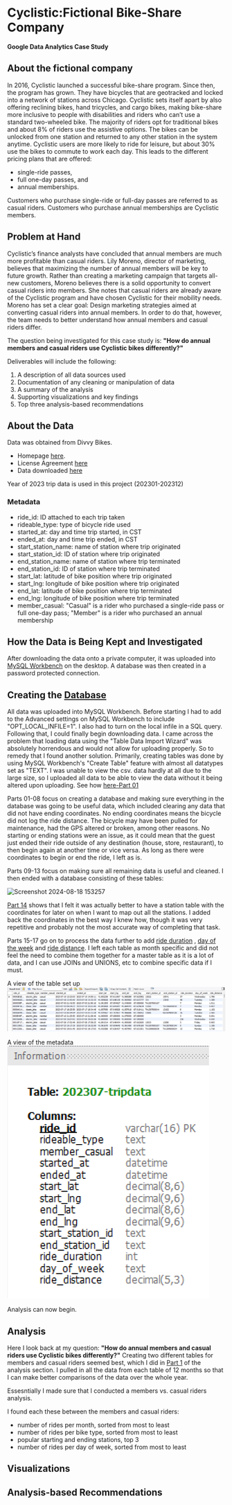 # Cyclistic:Fictional Bike-Share Company
**Google Data Analytics Case Study**
## About the fictional company 
   In 2016, Cyclistic launched a successful bike-share program. Since then, the program has grown. They have bicycles that are geotracked and locked into a network of stations across Chicago. Cyclistic sets itself apart by also offering reclining bikes, hand tricycles, and cargo bikes, making bike-share more inclusive to people with disabilities and riders who can’t use a standard two-wheeled bike. The majority of riders opt for traditional bikes and about 8% of riders use the assistive options. The bikes can be unlocked from one station and returned to any other station in the system anytime. Cyclistic users are more likely to ride for leisure, but about 30% use the bikes to commute to work each day. This leads to the different pricing plans that are offered:
*    single-ride passes,
*    full one-day passes, and 
*    annual memberships. 

   Customers who purchase single-ride or full-day passes are referred to as casual riders. Customers who purchase annual memberships are Cyclistic members.

##  Problem at Hand
   Cyclistic’s finance analysts have concluded that annual members are much more profitable than casual riders. Lily Moreno, director of marketing, believes that maximizing the number of annual members will be key to future growth. Rather than creating a marketing campaign that targets all-new customers, Moreno believes there is a solid opportunity to convert casual riders into members. She notes that casual riders are already aware of the Cyclistic program and have chosen Cyclistic for their mobility needs. Moreno has set a clear goal: Design marketing strategies aimed at converting casual riders into annual members. In order to do that, however, the team needs to better understand how annual members and casual riders differ. 
   
   The question being investigated for this case study is: **"How do annual members and casual riders use Cyclistic bikes differently?"**

Deliverables will include the following:
1. A description of all data sources used
2. Documentation of any cleaning or manipulation of data
3. A summary of the analysis
4. Supporting visualizations and key findings
5. Top three analysis-based recommendations

## About the Data
Data was obtained from Divvy Bikes. 
* Homepage [here](https://divvybikes-marketing-staging.lyft.net/).
* License Agreement [here](https://divvybikes.com/data-license-agreement)
* Data downloaded [here](https://divvy-tripdata.s3.amazonaws.com/index.html)

Year of 2023 trip data is used in this project (202301-202312)

### Metadata
* ride_id: ID attached to each trip taken
* rideable_type: type of bicycle ride used
* started_at: day and time trip started, in CST
* ended_at: day and time trip ended, in CST
* start_station_name: name of station where trip originated
* start_station_id: ID of station where trip originated
* end_station_name: name of station where trip terminated 
* end_station_id: ID of station where trip terminated
* start_lat: latitude of bike position where trip originated
* start_lng: longitude of bike position where trip originated
* end_lat: latitude of bike position where trip terminated
* end_lng: longitude of bike position where trip terminated
* member_casual: "Casual" is a rider who purchased a single-ride pass or full one-day pass; "Member" is a rider who purchased an annual membership

## How the Data is Being Kept and Investigated
After downloading the data onto a private computer, it was uploaded into [MySQL Workbench](https://dev.mysql.com/downloads/workbench/) on the desktop.
A database was then created in a password protected connection. 

## Creating the [Database](https://github.com/create-yumshan/BikeProject/tree/9808a529e4ffef83de34bef013b308afcbf5775a/usedSQLcodes/database)
All data was uploaded into MySQL Workbench. Before starting I had to add to the Advanced settings on MySQL Workbench to include "OPT_LOCAL_INFILE=1". I also had to turn on the local infile in a SQL query. Following that, I could finally begin downloading data. I came across the problem that loading data using the "Table Data Import Wizard" was absolutely horrendous and would not allow for uploading properly. So to remedy that I found another solution. Primarily, creating tables was done by using MySQL Workbench's "Create Table" feature with almost all datatypes set as "TEXT". I was unable to view the csv. data hardly at all due to the large size, so I uploaded all data to be able to view the data without it being altered upon uploading. See how [here-Part 01](https://github.com/create-yumshan/BikeProject/blob/9808a529e4ffef83de34bef013b308afcbf5775a/usedSQLcodes/database/part01-creatingtables.sql) 

Parts 01-08 focus on creating a database and making sure everything in the database was going to be useful data, which included clearing any data that did not have ending coordinates. No ending coordinates means the bicycle did not log the ride distance. The bicycle may have been pulled for maintenance, had the GPS altered or broken, among other reasons. No starting or ending stations were an issue, as it could mean that the guest just ended their ride outside of any destination (house, store, restaurant), to then begin again at another time or vice versa. As long as there were coordinates to begin or end the ride, I left as is. 

Parts 09-13 focus on making sure all remaining data is useful and cleaned. I then ended with a database consisting of these tables:

![Screenshot 2024-08-18 153257](https://github.com/user-attachments/assets/0c8c0b31-7ea4-4909-8c6e-1ec2147133ca)

[Part 14](https://github.com/create-yumshan/BikeProject/blob/99b2f28cc45905bf09787e6383b2591e1439aa1e/usedSQLcodes/database/part14-addstationlatlng.sql) shows that I felt it was actually better to have a station table with the coordinates for later on when I want to map out all the stations. I added back the coordinates in the best way I knew how, though it was very repetitive and probably not the most accurate way of completing that task. 

Parts 15-17 go on to process the data further to add [ride duration](https://github.com/create-yumshan/BikeProject/blob/1c3c45cff71beb58b406ceaa70eac58ba7cbecc9/usedSQLcodes/database/part15-findrideduration.sql) , [day of the week](https://github.com/create-yumshan/BikeProject/blob/99b2f28cc45905bf09787e6383b2591e1439aa1e/usedSQLcodes/database/part16-finddayofweek.sql) and [ride distance](https://github.com/create-yumshan/BikeProject/blob/1c3c45cff71beb58b406ceaa70eac58ba7cbecc9/usedSQLcodes/database/part17-finddistance.sql). I left each table as month specific and did not feel the need to combine them together for a master table as it is a lot of data, and I can use JOINs and UNIONS, etc to combine specific data if I must. 

   A view of the table set up 
   ![tablesetup](https://github.com/create-yumshan/BikeProject/blob/4e9c57f76fb0fbd3d20f5b2de77df4eef60abd3d/usedSQLcodes/database/viewtable.png)
   

   A view of the metadata
   ![Metadatatable](https://github.com/create-yumshan/BikeProject/blob/4e9c57f76fb0fbd3d20f5b2de77df4eef60abd3d/usedSQLcodes/database/viewtablemetadata.png)

Analysis can now begin.

## Analysis
Here I look back at my question: **"How do annual members and casual riders use Cyclistic bikes differently?"** Creating two different tables for members and casual riders seemed best, which I did in [Part 1](https://github.com/create-yumshan/BikeProject/blob/571d2599c4d265da0218257f104765b555e303f4/usedSQLcodes/analysis/part01-createmembertablecasualtable.sql) of the analysis section. I pulled in all the data from each table of 12 months so that I can make better comparisons of the data over the whole year.

   Essesntially I made sure that I conducted a members vs. casual riders analysis.

   I found each these between the members and casual riders:
   * number of rides per month, sorted from most to least
   * number of rides per bike type, sorted from most to least
   * popular starting and ending stations, top 3
   * number of rides per day of week, sorted from most to least
     

## Visualizations

## Analysis-based Recommendations

